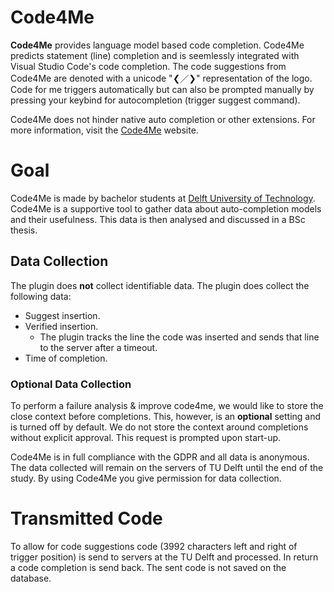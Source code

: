 # Code4Me

<!-- Plugin description -->
**Code4Me** provides language model based code completion. Code4Me predicts statement (line) completion and is seemlessly integrated with Visual Studio Code's code completion. The code suggestions from Code4Me are denoted with a unicode "&#10094;&#65295;&#10095;" representation of the logo. Code for me triggers automatically but can also be prompted manually by pressing your keybind for autocompletion (trigger suggest command).

Code4Me does not hinder native auto completion or other extensions. For more information, visit the [Code4Me](https://code4me.me) website.
<!-- Plugin description end -->

# Goal
Code4Me is made by bachelor students at [Delft University of Technology](https://www.tudelft.nl/). Code4Me is a supportive tool to gather data about auto-completion models and their usefulness. This data is then analysed and discussed in a BSc thesis.

## Data Collection
The plugin does **not** collect identifiable data. The plugin does collect the following data:

* Suggest insertion.
* Verified insertion.
  - The plugin tracks the line the code was inserted and sends that line to the server after a timeout.
* Time of completion.

### Optional Data Collection
To perform a failure analysis & improve code4me, we would like to store the close context before completions. This, however, is an **optional** setting and is turned off by default. We do not store the context around completions without explicit approval. This request is prompted upon start-up.

Code4Me is in full compliance with the GDPR and all data is anonymous. The data collected will remain on the servers of TU Delft until the end of the study. By using Code4Me you give permission for data collection. 

# Transmitted Code
To allow for code suggestions code (3992 characters left and right of trigger position) is send to servers at the TU Delft and processed. In return a code completion is send back. The sent code is not saved on the database.